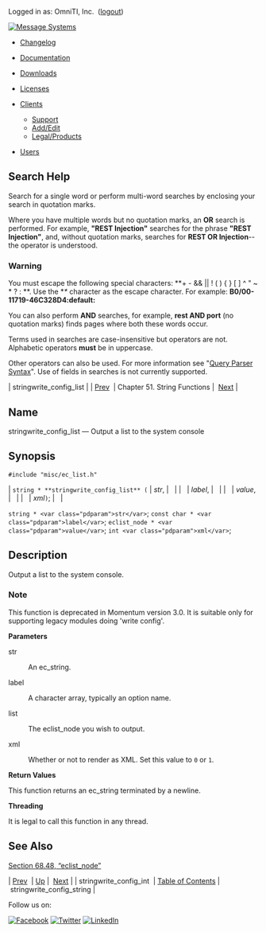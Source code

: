 Logged in as: OmniTI, Inc.  ([logout](https://support.messagesystems.com/logout.php))

[![Message Systems](https://support.messagesystems.com/images/ms-white205.png)](https://support.messagesystems.com/start.php) 

*   [Changelog](https://support.messagesystems.com/start.php?show=changelog)
*   [Documentation](https://support.messagesystems.com/docs/)
*   [Downloads](https://support.messagesystems.com/start.php)

*   [Licenses](https://support.messagesystems.com/license_summary.php)
*   <a href="">Clients</a>
    *   [Support](https://support.messagesystems.com/cs.php)
    *   [Add/Edit](https://support.messagesystems.com/edit_client.php)
    *   [Legal/Products](https://support.messagesystems.com/edit_products.php)
*   [Users](https://support.messagesystems.com/edit_customer.php)

## Search Help

Search for a single word or perform multi-word searches by enclosing your search in quotation marks.

Where you have multiple words but no quotation marks, an **OR** search is performed. For example, **"REST Injection"** searches for the phrase **"REST Injection"**, and, without quotation marks, searches for **REST OR Injection**--the operator is understood.

### Warning

You must escape the following special characters: **+ - && || ! ( ) { } [ ] ^ " ~ * ? : \**. Use the **\** character as the escape character. For example: **B0/00-11719-46C328D4\:default\:**

You can also perform **AND** searches, for example, **rest AND port** (no quotation marks) finds pages where both these words occur.

Terms used in searches are case-insensitive but operators are not. Alphabetic operators **must** be in uppercase.

Other operators can also be used. For more information see "[Query Parser Syntax](https://lucene.apache.org/core/old_versioned_docs/versions/3_0_0/queryparsersyntax.html)". Use of fields in searches is not currently supported.

| stringwrite_config_list |
| [Prev](apis.stringwrite_config_int.php)  | Chapter 51. String Functions |  [Next](apis.stringwrite_config_string.php) |

<a name="apis.stringwrite_config_list"></a>
## Name

stringwrite_config_list — Output a list to the system console

## Synopsis

`#include "misc/ec_list.h"`

| `string * **stringwrite_config_list** (` | <var class="pdparam">str</var>, |   |
|   | <var class="pdparam">label</var>, |   |
|   | <var class="pdparam">value</var>, |   |
|   | <var class="pdparam">xml</var>`)`; |   |

`string * <var class="pdparam">str</var>`;
`const char * <var class="pdparam">label</var>`;
`eclist_node * <var class="pdparam">value</var>`;
`int <var class="pdparam">xml</var>`;<a name="idp35612928"></a>
## Description

Output a list to the system console.

### Note

This function is deprecated in Momentum version 3.0\. It is suitable only for supporting legacy modules doing 'write config'.

**Parameters**

<dl class="variablelist">

<dt>str</dt>

<dd>

An ec_string.

</dd>

<dt>label</dt>

<dd>

A character array, typically an option name.

</dd>

<dt>list</dt>

<dd>

The eclist_node you wish to output.

</dd>

<dt>xml</dt>

<dd>

Whether or not to render as XML. Set this value to `0` or `1`.

</dd>

</dl>

**Return Values**

This function returns an ec_string terminated by a newline.

**Threading**

It is legal to call this function in any thread.

<a name="idp35626400"></a>
## See Also

[Section 68.48, “eclist_node”](structs.eclist_node.php "68.48. eclist_node")

| [Prev](apis.stringwrite_config_int.php)  | [Up](string.php) |  [Next](apis.stringwrite_config_string.php) |
| stringwrite_config_int  | [Table of Contents](index.php) |  stringwrite_config_string |

Follow us on:

[![Facebook](https://support.messagesystems.com/images/icon-facebook.png)](http://www.facebook.com/messagesystems) [![Twitter](https://support.messagesystems.com/images/icon-twitter.png)](http://twitter.com/#!/MessageSystems) [![LinkedIn](https://support.messagesystems.com/images/icon-linkedin.png)](http://www.linkedin.com/company/message-systems)